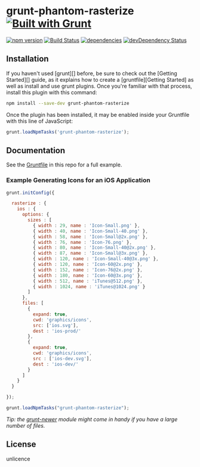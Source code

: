 grunt-phantom-rasterize [![Built with Grunt](https://cdn.gruntjs.com/builtwith.png)](http://gruntjs.com/)
===============

[![npm version](https://badge.fury.io/js/grunt-phantom-rasterize.svg)](http://badge.fury.io/js/grunt-phantom-rasterize)
[![Build Status](https://travis-ci.org/runspired/grunt-phantom-rasterize.svg?branch=master)](https://travis-ci.org/runspired/grunt-phantom-rasterize)
[![dependencies](https://david-dm.org/runspired/grunt-phantom-rasterize.svg)](https://david-dm.org/runspired/grunt-phantom-rasterize)
[![devDependency Status](https://david-dm.org/runspired/grunt-phantom-rasterize/dev-status.svg)](https://david-dm.org/runspired/grunt-phantom-rasterize#info=devDependencies)


## Installation

If you haven't used [grunt][] before, be sure to check out the [Getting Started][] guide, as it explains how to create a [gruntfile][Getting Started] as well as install and use grunt plugins. Once you're familiar with that process, install this plugin with this command:

```sh
npm install --save-dev grunt-phantom-rasterize
```

Once the plugin has been installed, it may be enabled inside your Gruntfile with this line of JavaScript:

```js
grunt.loadNpmTasks('grunt-phantom-rasterize');
```


## Documentation

See the [Gruntfile](Gruntfile.js) in this repo for a full example.


### Example Generating Icons for an iOS Application

```js
grunt.initConfig({

  rasterize : {
    ios : {
      options: {
        sizes : [
          { width : 29, name : 'Icon-Small.png' },
          { width : 40, name : 'Icon-Small-40.png' },
          { width : 58, name : 'Icon-Small@2x.png' },
          { width : 76, name : 'Icon-76.png' },
          { width : 80, name : 'Icon-Small-40@2x.png' },
          { width : 87, name : 'Icon-Small@3x.png' },
          { width : 120, name : 'Icon-Small-40@3x.png' },
          { width : 120, name : 'Icon-60@2x.png' },
          { width : 152, name : 'Icon-76@2x.png' },
          { width : 180, name : 'Icon-60@3x.png' },
          { width : 512, name : 'iTunes@512.png' },
          { width : 1024, name : 'iTunes@1024.png' }
        ]
      },
      files: [
        {
          expand: true,
          cwd: 'graphics/icons',
          src: ['ios.svg'],
          dest : 'ios-prod/'
        },
        {
          expand: true,
          cwd: 'graphics/icons',
          src : ['ios-dev.svg'],
          dest : 'ios-dev/'
        }
      ]
    }
  }

});

grunt.loadNpmTasks("grunt-phantom-rasterize");
```

*Tip: the [grunt-newer](https://github.com/tschaub/grunt-newer) module might come in handy if you have a large number of files.*

## License

unlicence
